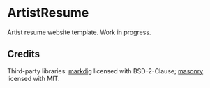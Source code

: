 # ArtistResume

Artist resume website template. Work in progress.

## Credits

Third-party libraries: [markdig](https://github.com/xoofx/markdig) licensed with BSD-2-Clause; [masonry](https://github.com/desandro/masonry) licensed with MIT.
